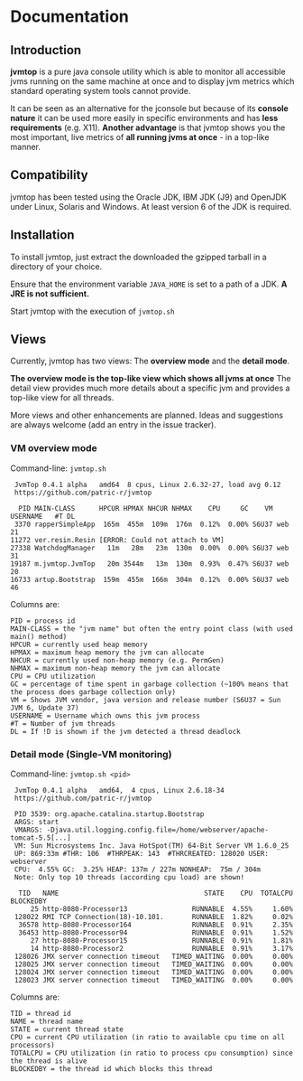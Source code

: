 # Documentation #

## Introduction ##

**jvmtop** is a pure java console utility which is able to monitor all accessible jvms running on the same machine at once and to display jvm metrics which standard operating system tools cannot provide.

It can be seen as an alternative for the jconsole but because of its **console nature** it can be used more easily in specific environments and has **less requirements** (e.g. X11). **Another advantage** is that jvmtop shows you the most important, live metrics of **all running jvms at once** - in a top-like manner.


## Compatibility ##

jvmtop has been tested using the Oracle JDK, IBM JDK (J9) and OpenJDK under Linux, Solaris and Windows. At least version 6 of the JDK is required.


## Installation ##

To install jvmtop, just extract the downloaded the gzipped tarball in a directory of your choice.

Ensure that the environment variable `JAVA_HOME` is set to a path of a JDK. **A JRE is not sufficient.**

Start jvmtop with the execution of `jvmtop.sh`


## Views ##

Currently, jvmtop has two views: The **overview mode** and the **detail mode**.

**The overview mode is the top-like view which shows all jvms at once** The detail view provides much more details about a specific jvm and provides a top-like view for all threads.

More views and other enhancements are planned. Ideas and suggestions are always welcome (add an entry in the issue tracker).


### VM overview mode ###

Command-line: `jvmtop.sh`

```
 JvmTop 0.4.1 alpha   amd64  8 cpus, Linux 2.6.32-27, load avg 0.12
 https://github.com/patric-r/jvmtop

  PID MAIN-CLASS      HPCUR HPMAX NHCUR NHMAX    CPU     GC    VM USERNAME   #T DL
 3370 rapperSimpleApp  165m  455m  109m  176m  0.12%  0.00% S6U37 web        21
11272 ver.resin.Resin [ERROR: Could not attach to VM]
27338 WatchdogManager   11m   28m   23m  130m  0.00%  0.00% S6U37 web        31
19187 m.jvmtop.JvmTop   20m 3544m   13m  130m  0.93%  0.47% S6U37 web        20
16733 artup.Bootstrap  159m  455m  166m  304m  0.12%  0.00% S6U37 web        46
```


Columns are:
```
PID = process id
MAIN-CLASS = the "jvm name" but often the entry point class (with used main() method)
HPCUR = currently used heap memory
HPMAX = maximum heap memory the jvm can allocate
NHCUR = currently used non-heap memory (e.g. PermGen)
NHMAX = maximum non-heap memory the jvm can allocate
CPU = CPU utilization
GC = percentage of time spent in garbage collection (~100% means that the process does garbage collection only)
VM = Shows JVM vendor, java version and release number (S6U37 = Sun JVM 6, Update 37)
USERNAME = Username which owns this jvm process
#T = Number of jvm threads
DL = If !D is shown if the jvm detected a thread deadlock
```


### Detail mode (Single-VM monitoring) ###

Command-line:  `jvmtop.sh <pid>`


```
 JvmTop 0.4.1 alpha   amd64,  4 cpus, Linux 2.6.18-34
 https://github.com/patric-r/jvmtop

 PID 3539: org.apache.catalina.startup.Bootstrap
 ARGS: start
 VMARGS: -Djava.util.logging.config.file=/home/webserver/apache-tomcat-5.5[...]
 VM: Sun Microsystems Inc. Java HotSpot(TM) 64-Bit Server VM 1.6.0_25
 UP: 869:33m #THR: 106  #THRPEAK: 143  #THRCREATED: 128020 USER: webserver
 CPU:  4.55% GC:  3.25% HEAP: 137m / 227m NONHEAP:  75m / 304m
 Note: Only top 10 threads (according cpu load) are shown!

  TID   NAME                                    STATE    CPU  TOTALCPU BLOCKEDBY
     25 http-8080-Processor13                RUNNABLE  4.55%     1.60%
 128022 RMI TCP Connection(18)-10.101.       RUNNABLE  1.82%     0.02%
  36578 http-8080-Processor164               RUNNABLE  0.91%     2.35%
  36453 http-8080-Processor94                RUNNABLE  0.91%     1.52%
     27 http-8080-Processor15                RUNNABLE  0.91%     1.81%
     14 http-8080-Processor2                 RUNNABLE  0.91%     3.17%
 128026 JMX server connection timeout   TIMED_WAITING  0.00%     0.00%
 128025 JMX server connection timeout   TIMED_WAITING  0.00%     0.00%
 128024 JMX server connection timeout   TIMED_WAITING  0.00%     0.00%
 128023 JMX server connection timeout   TIMED_WAITING  0.00%     0.00%
```


Columns are:
```
TID = thread id
NAME = thread name
STATE = current thread state
CPU = current CPU utilization (in ratio to available cpu time on all processors)
TOTALCPU = CPU utilization (in ratio to process cpu consumption) since the thread is alive
BLOCKEDBY = the thread id which blocks this thread
```
